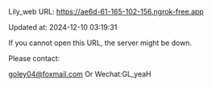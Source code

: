 Lily_web URL: https://ae6d-61-165-102-156.ngrok-free.app

Updated at: 2024-12-10 03:19:31

If you cannot open this URL, the server might be down.

Please contact: 

goley04@foxmail.com Or Wechat:GL_yeaH